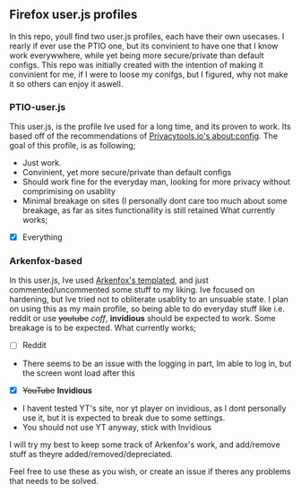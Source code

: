## Firefox user.js profiles
In this repo, youll find two user.js profiles, each have their own usecases.
I rearly if ever use the PTIO one, but its convinient to have one that I know work everywwhere, while yet being more secure/private than default configs.
This repo was initially created with the intention of making it convinient for me, if I were to loose my conifgs, but I figured, why not make it so others can enjoy it aswell.


### PTIO-user.js
This user.js, is the profile Ive used for a long time, and its proven to work.
Its based off of the recommendations of [Privacytools.io's about:config](https://privacytools.io/browsers/#about_config).
The goal of this profile, is as following;

- Just work.
- Convinient, yet more secure/private than default configs
- Should work fine for the everyday man, looking for more privacy without comprimising on usablity
- Minimal breakage on sites (I personally dont care too much about some breakage, as far as sites functionallity is still retained
What currently works;
- [x] Everything


### Arkenfox-based
In this user.js, Ive used [Arkenfox's templated](github.com/arkenfox/user.js), and just commented/uncommented some stuff to my liking.
Ive focused on hardening, but Ive tried not to obliterate usablity to an unsuable state. 
I plan on using this as my main profile, so being able to do everyday stuff like i.e. reddit or use ~~youtube~~ *coff*, **invidious** should be expected to work. 
Some breakage is to be expected.
What currently works;

- [ ] Reddit

* There seems to be an issue with the logging in part, Im able to log in, but the screen wont load after this

- [x] ~~YouTube~~ **Invidious**

* I havent tested YT's site, nor yt player on invidious, as I dont personally use it, but it is expected to break due to some settings.
* You should not use YT anyway, stick with Invidious

I will try my best to keep some track of Arkenfox's work, and add/remove stuff as theyre added/removed/depreciated.

Feel free to use these as you wish, or create an issue if theres any problems that needs to be solved.
